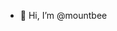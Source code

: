 - 👋 Hi, I’m @mountbee

<!---
mountbee/mountbee is a ✨ special ✨ repository because its `README.md` (this file) appears on your GitHub profile.
You can click the Preview link to take a look at your changes.
--->
